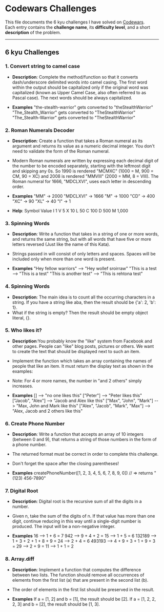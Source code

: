 # Codewars Challenges

This file documents the 6 kyu challenges I have solved on [Codewars](https://www.codewars.com/).  
Each entry contains the **challenge name**, its **difficulty level**, and a short **description** of the problem.

---

## 6 kyu Challenges

### 1. Convert string to camel case

- **Description**: Complete the method/function so that it converts dash/underscore delimited words into camel casing. The first word within the output should be capitalized only if the original word was capitalized (known as Upper Camel Case, also often referred to as Pascal case). The next words should be always capitalized.

- **Examples**
"the-stealth-warrior" gets converted to "theStealthWarrior"
"The_Stealth_Warrior" gets converted to "TheStealthWarrior"
"The_Stealth-Warrior" gets converted to "TheStealthWarrior"


### 2. Roman Numerals Decoder

- **Description**: Create a function that takes a Roman numeral as its argument and returns its value as a numeric decimal integer. You don't need to validate the form of the Roman numeral.
- Modern Roman numerals are written by expressing each decimal digit of the number to be encoded separately, starting with the leftmost digit and skipping any 0s. So 1990 is rendered "MCMXC" (1000 = M, 900 = CM, 90 = XC) and 2008 is rendered "MMVIII" (2000 = MM, 8 = VIII). The Roman numeral for 1666, "MDCLXVI", uses each letter in descending order.

- **Examples**
"MM"      -> 2000
"MDCLXVI" -> 1666
"M"       -> 1000
"CD"      ->  400
"XC"      ->   90
"XL"      ->   40
"I"       ->    1

- **Help**:
Symbol    Value
I          1
V          5
X          10
L          50
C          100
D          500
M          1,000


### 3. Spinning Words
- **Description**: Write a function that takes in a string of one or more words, and returns the same string, but with all words that have five or more letters reversed (Just like the name of this Kata).
- Strings passed in will consist of only letters and spaces. Spaces will be included only when more than one word is present.

- **Examples**
"Hey fellow warriors"  --> "Hey wollef sroirraw" 
"This is a test        --> "This is a test" 
"This is another test" --> "This is rehtona test"


### 4. Spinning Words
- **Description**: The main idea is to count all the occurring characters in a string. If you have a string like aba, then the result should be {'a': 2, 'b': 1}.
- What if the string is empty? Then the result should be empty object literal, {}.


### 5. Who likes it?
- **Description**:You probably know the "like" system from Facebook and other pages. People can "like" blog posts, pictures or others. We want to create the text that should be displayed next to such an item.
- Implement the function which takes an array containing the names of people that like an item. It must return the display text as shown in the examples:
- Note: For 4 or more names, the number in "and 2 others" simply increases.

- **Examples**
[]                                -->  "no one likes this"
["Peter"]                         -->  "Peter likes this"
["Jacob", "Alex"]                 -->  "Jacob and Alex like this"
["Max", "John", "Mark"]           -->  "Max, John and Mark like this"
["Alex", "Jacob", "Mark", "Max"]  -->  "Alex, Jacob and 2 others like this"


### 6. Create Phone Number
- **Description**: Write a function that accepts an array of 10 integers (between 0 and 9), that returns a string of those numbers in the form of a phone number.
- The returned format must be correct in order to complete this challenge.
- Don't forget the space after the closing parentheses!

- **Examples**
createPhoneNumber([1, 2, 3, 4, 5, 6, 7, 8, 9, 0]) // => returns "(123) 456-7890"


### 7. Digital Root
- **Description**: Digital root is the recursive sum of all the digits in a number.
- Given n, take the sum of the digits of n. If that value has more than one digit, continue reducing in this way until a single-digit number is produced. The input will be a non-negative integer.

- **Examples**
16  -->  1 + 6 = 7
942  -->  9 + 4 + 2 = 15  -->  1 + 5 = 6
132189  -->  1 + 3 + 2 + 1 + 8 + 9 = 24  -->  2 + 4 = 6
493193  -->  4 + 9 + 3 + 1 + 9 + 3 = 29  -->  2 + 9 = 11  -->  1 + 1 = 2


### 8. Array.diff
- **Description**: Implement a function that computes the difference between two lists. The function should remove all occurrences of elements from the first list (a) that are present in the second list (b).
- The order of elements in the first list should be preserved in the result.

- **Examples**
If a = [1, 2] and b = [1], the result should be [2].
If a = [1, 2, 2, 2, 3] and b = [2], the result should be [1, 3].